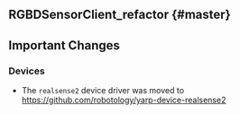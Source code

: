 RGBDSensorClient_refactor {#master}
-------------------------

## Important Changes

### Devices

* The `realsense2` device driver was moved to
  https://github.com/robotology/yarp-device-realsense2
